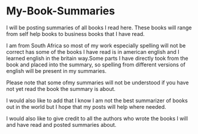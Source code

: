 # My-Book-Summaries
I will be posting summaries of all books I read here. These books will range from self help books to business books that I have read.

I am from South Africa so most of my work especially spelling will not be correct has some of the books I have read is in american english and I learned english in the britain way.Some parts I have directly took from the book and placed into the summary, so spelling from different versions of english will be present in my summaries.

Please note that some ofmy summaries will not be understood if you have not yet read the book the summary is about.

I would also like to add that I know I am not the best summarizer of books out in the world but I hope that my posts will help where needed.

I would also like to give credit to all the authors who wrote the books I will and have read and posted summaries about.
